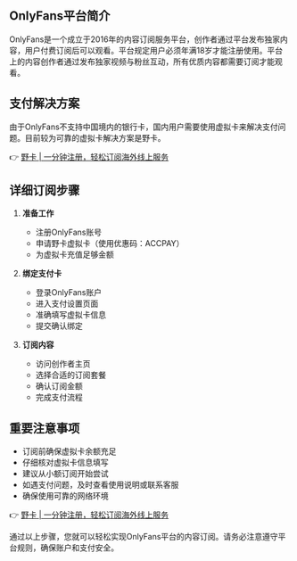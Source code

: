 ## OnlyFans平台简介

OnlyFans是一个成立于2016年的内容订阅服务平台，创作者通过平台发布独家内容，用户付费订阅后可以观看。平台规定用户必须年满18岁才能注册使用。平台上的内容创作者通过发布独家视频与粉丝互动，所有优质内容都需要订阅才能观看。

## 支付解决方案

由于OnlyFans不支持中国境内的银行卡，国内用户需要使用虚拟卡来解决支付问题。目前较为可靠的虚拟卡解决方案是野卡。

👉 [野卡 | 一分钟注册，轻松订阅海外线上服务](https://bit.ly/bewildcard)

## 详细订阅步骤

1. **准备工作**
   - 注册OnlyFans账号
   - 申请野卡虚拟卡（使用优惠码：ACCPAY）
   - 为虚拟卡充值足够金额

2. **绑定支付卡**
   - 登录OnlyFans账户
   - 进入支付设置页面
   - 准确填写虚拟卡信息
   - 提交确认绑定

3. **订阅内容**
   - 访问创作者主页
   - 选择合适的订阅套餐
   - 确认订阅金额
   - 完成支付流程

## 重要注意事项

- 订阅前确保虚拟卡余额充足
- 仔细核对虚拟卡信息填写
- 建议从小额订阅开始尝试
- 如遇支付问题，及时查看使用说明或联系客服
- 确保使用可靠的网络环境

👉 [野卡 | 一分钟注册，轻松订阅海外线上服务](https://bit.ly/bewildcard)

通过以上步骤，您就可以轻松实现OnlyFans平台的内容订阅。请务必注意遵守平台规则，确保账户和支付安全。